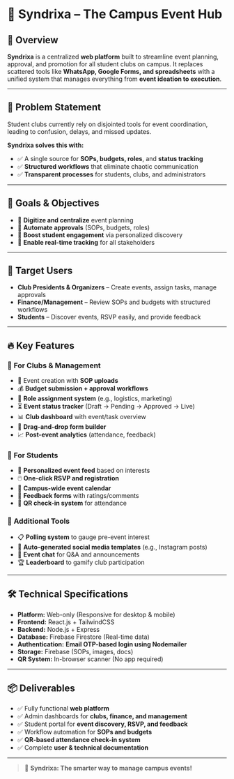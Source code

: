 # 🚀 **Syndrixa – The Campus Event Hub**

## 📌 **Overview**  
**Syndrixa** is a centralized **web platform** built to streamline event planning, approval, and promotion for all student clubs on campus. It replaces scattered tools like **WhatsApp, Google Forms, and spreadsheets** with a unified system that manages everything from **event ideation to execution**.

---

## 🎯 **Problem Statement**  
Student clubs currently rely on disjointed tools for event coordination, leading to confusion, delays, and missed updates.

**Syndrixa solves this with:**  
- ✅ A single source for **SOPs, budgets, roles**, and **status tracking**  
- ✅ **Structured workflows** that eliminate chaotic communication  
- ✅ **Transparent processes** for students, clubs, and administrators  

---

## 🚀 **Goals & Objectives**  
- 🔹 **Digitize and centralize** event planning  
- 🔹 **Automate approvals** (SOPs, budgets, roles)  
- 🔹 **Boost student engagement** via personalized discovery  
- 🔹 **Enable real-time tracking** for all stakeholders  

---

## 👥 **Target Users**  
- **Club Presidents & Organizers** – Create events, assign tasks, manage approvals  
- **Finance/Management** – Review SOPs and budgets with structured workflows  
- **Students** – Discover events, RSVP easily, and provide feedback  

---

## 🔥 **Key Features**

### 🔧 **For Clubs & Management**
- 📁 Event creation with **SOP uploads**  
- 💰 **Budget submission + approval workflows**  
- 👥 **Role assignment system** (e.g., logistics, marketing)  
- ⏳ **Event status tracker** (Draft → Pending → Approved → Live)  
- 📊 **Club dashboard** with event/task overview  
- 🧱 **Drag-and-drop form builder**  
- 📈 **Post-event analytics** (attendance, feedback)

### 🎉 **For Students**
- 🎯 **Personalized event feed** based on interests  
- 🖱️ **One-click RSVP and registration**  
- 📆 **Campus-wide event calendar**  
- 📝 **Feedback forms** with ratings/comments  
- 📲 **QR check-in system** for attendance

### 🧰 **Additional Tools**
- 📋 **Polling system** to gauge pre-event interest  
- 📸 **Auto-generated social media templates** (e.g., Instagram posts)  
- 💬 **Event chat** for Q&A and announcements  
- 🏆 **Leaderboard** to gamify club participation  

---

## 🛠 **Technical Specifications**  
- **Platform:** Web-only (Responsive for desktop & mobile)  
- **Frontend:** React.js + TailwindCSS  
- **Backend:** Node.js + Express  
- **Database:** Firebase Firestore (Real-time data)  
- **Authentication:** **Email OTP-based login using Nodemailer**  
- **Storage:** Firebase (SOPs, images, docs)  
- **QR System:** In-browser scanner (No app required)  



---

## 📦 **Deliverables**  
- ✅ Fully functional **web platform**  
- ✅ Admin dashboards for **clubs, finance, and management**  
- ✅ Student portal for **event discovery, RSVP, and feedback**  
- ✅ Workflow automation for **SOPs and budgets**  
- ✅ **QR-based attendance check-in system**  
- ✅ Complete **user & technical documentation**  

---

> 🚀 **Syndrixa: The smarter way to manage campus events!**  

